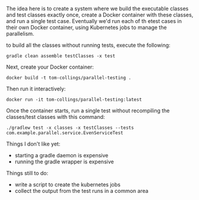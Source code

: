 The idea here is to create a system where we build the executable classes and test classes exactly once, create a Docker container with these classes, and run a single test case.  Eventually we'd run each of th etest cases in their own Docker container, using Kubernetes jobs to manage the parallelism.

to build all the classes without running tests, execute the following:

```shell script
gradle clean assemble testClasses -x test
```

Next, create your Docker container:

```shell script
docker build -t tom-collings/parallel-testing .
````

Then run it interactively:

```shell script
docker run -it tom-collings/parallel-testing:latest
```

Once the container starts, run a single test without recompiling the classes/test classes with this command:

```shell script
./gradlew test -x classes -x testClasses --tests com.example.parallel.service.EvenServiceTest
```

Things I don't like yet:
- starting a gradle daemon is expensive
- running the gradle wrapper is expensive

Things still to do:
- write a script to create the kubernetes jobs
- collect the output from the test runs in a common area
